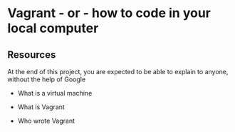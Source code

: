 # Vagrant - or - how to code in your local computer
## Resources

At the end of this project, you are expected to be able to explain to anyone, without the help of Google

* What is a virtual machine

* What is Vagrant

* Who wrote Vagrant

